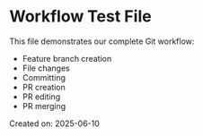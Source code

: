 # Workflow Test File

This file demonstrates our complete Git workflow:
- Feature branch creation
- File changes
- Committing
- PR creation
- PR editing
- PR merging

Created on: 2025-06-10
